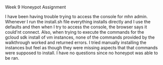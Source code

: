 Week 9 Honeypot Assignment

I have been having trouble trying to access the console for mhn admin. Whenever I run the install.sh file everything installs directly and I use the defaults and then when I try to access the console, the browser says it could'nt connect. Also, when trying to execute the commands for the gcloud sdk install of vm instances, none of the commands provided by the walkthrough worked and returned errors. I tried manually installing the instances but feel as though they were missing aspects that that commands were supposed to install. I have no questions since no honeypot was able to be ran.
